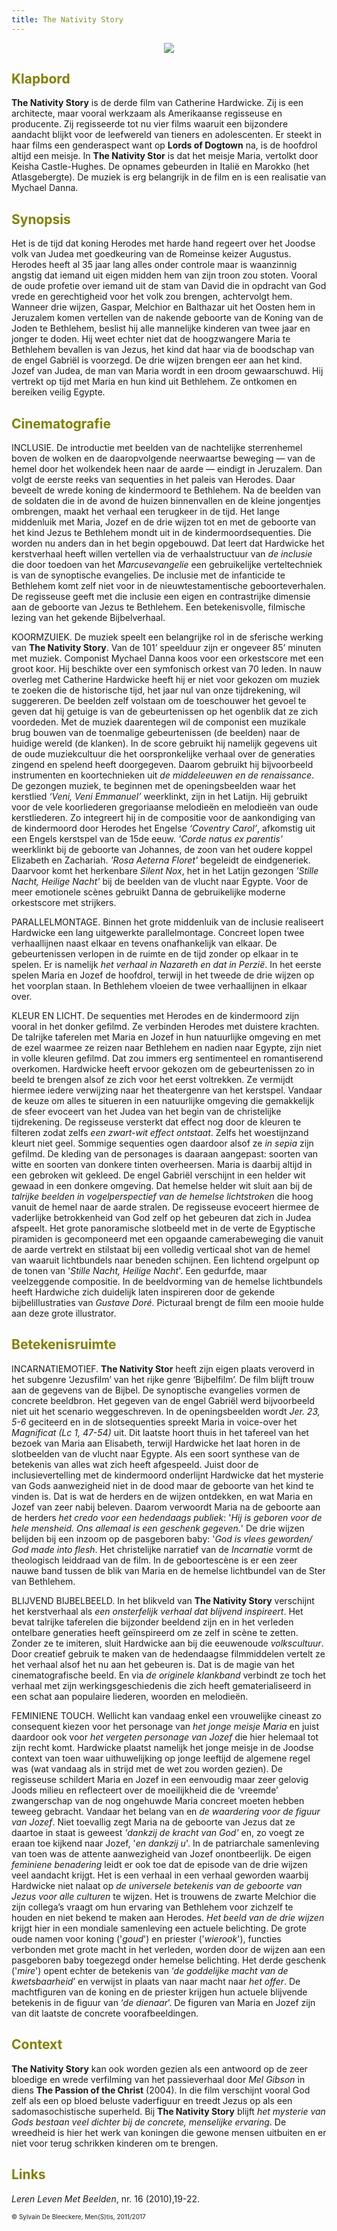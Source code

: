 ```yaml
---
title: The Nativity Story 
---
```


<center>
<img src="Nativity.1.jpg" >
</center>

<a name="KLA"></a>

## <font color="#808000">**Klapbord**</font>

**The Nativity Story** is de derde film van Catherine Hardwicke. Zij is een architecte, maar vooral werkzaam  als Amerikaanse regisseuse en producente. Zij regisseerde tot nu vier films waaruit een bijzondere aandacht blijkt voor de leefwereld van tieners en adolescenten. Er steekt in haar films een genderaspect want op **Lords of Dogtown** na, is de hoofdrol altijd een meisje. In **The Nativity Stor** is dat het meisje Maria, vertolkt door Keisha Castle-Hughes. De opnames gebeurden in Italië en Marokko (het Atlasgebergte). De muziek is erg belangrijk in de film en is een realisatie van Mychael Danna.

<a name="SYN"></a>

## <font color="#808000">**Synopsis**</font>

Het is de tijd dat koning Herodes met harde hand regeert over het Joodse volk van Judea met goedkeuring van de Romeinse keizer Augustus. Herodes heeft al 35 jaar lang alles onder controle maar is waanzinnig angstig dat iemand uit eigen midden hem van zijn troon zou stoten. Vooral de oude profetie over iemand uit de stam van David die in opdracht van God vrede en gerechtigheid voor het volk zou brengen, achtervolgt hem. Wanneer drie wijzen, Gaspar, Melchior en Balthazar uit het Oosten hem in Jeruzalem komen vertellen van de nakende geboorte van de Koning van de Joden te Bethlehem, beslist hij alle mannelijke kinderen van twee jaar en jonger te doden. Hij weet echter niet dat de hoogzwangere Maria te Bethlehem bevallen is van Jezus, het kind dat haar via de boodschap van de engel Gabriël is voorzegd. De drie wijzen brengen eer aan het kind. Jozef van Judea, de man van Maria wordt in een droom gewaarschuwd. Hij vertrekt op tijd met Maria en hun kind uit Bethlehem. Ze ontkomen en bereiken veilig Egypte.

<a name="CIN"></a>

## <font color="#808000">**Cinematografie**</font>

<span class="menstis">INCLUSIE</span>. De introductie met beelden van de nachtelijke sterrenhemel boven de wolken en de daaropvolgende neerwaartse beweging — van de hemel door het wolkendek heen naar de aarde — eindigt in Jeruzalem. Dan volgt de eerste reeks van sequenties in het paleis van Herodes. Daar beveelt de wrede koning de kindermoord te Bethlehem. Na de beelden van de soldaten die in de avond de huizen binnenvallen en de kleine jongentjes ombrengen, maakt het verhaal een terugkeer in de tijd. Het lange middenluik met Maria, Jozef en de drie wijzen tot en met de geboorte van het kind Jezus te Bethlehem mondt uit in de kindermoordsequenties. Die worden nu anders dan in het begin opgebouwd. Dat leert dat Hardwicke het kerstverhaal heeft willen vertellen via de verhaalstructuur van _de inclusie_ die door toedoen van het _Marcusevangelie_ een gebruikelijke verteltechniek is van de synoptische evangelies. De inclusie met de infanticide te Bethlehem komt zelf niet voor in de nieuwtestamentische geboorteverhalen. De regisseuse geeft met die inclusie een eigen en contrastrijke dimensie aan de geboorte van Jezus te Bethlehem. Een betekenisvolle, filmische lezing van het gekende Bijbelverhaal.

<span class="menstis">KOORMZUIEK</span>. De muziek speelt een belangrijke rol in de sferische werking van **The Nativity Story**. Van de 101’ speelduur zijn er ongeveer 85’ minuten met muziek. Componist Mychael Danna koos voor een orkestscore met een groot koor. Hij beschikte over een symfonisch orkest van 70 leden. In nauw overleg met Catherine Hardwicke heeft hij er niet voor gekozen om muziek te zoeken die de historische tijd, het jaar nul van onze tijdrekening, wil suggereren. De beelden zelf volstaan om de toeschouwer het gevoel te geven dat hij getuige is van de gebeurtenissen op het ogenblik dat ze zich voordeden. Met de muziek daarentegen wil de componist een muzikale brug bouwen van de toenmalige gebeurtenissen (de beelden) naar de huidige wereld (de klanken). In de score gebruikt hij namelijk gegevens uit de oude muziekcultuur die het oorspronkelijke verhaal over de generaties zingend en spelend heeft doorgegeven. Daarom gebruikt hij bijvoorbeeld instrumenten en koortechnieken uit _de middeleeuwen en de renaissance_. De gezongen muziek, te beginnen met de openingsbeelden waar het kerstlied _‘Veni, Veni Emmanuel’_ weerklinkt, zijn in het Latijn. Hij gebruikt voor de vele koorliederen gregoriaanse melodieën en melodieën van oude kerstliederen. Zo integreert hij in de compositie voor de aankondiging van de kindermoord door Herodes het Engelse _‘Coventry Carol’_, afkomstig uit een Engels kerstspel van de 15de eeuw. _'Corde natus ex parentis'_ weerklinkt bij de geboorte van Johannes, de zoon van het oudere koppel Elizabeth en Zachariah. _'Rosa Aeterna Floret'_ begeleidt de eindgeneriek. Daarvoor komt het herkenbare _Silent Nox_, het in het Latijn gezongen _'Stille Nacht, Heilige Nacht'_ bij de beelden van de vlucht naar Egypte. Voor de meer emotionele scènes gebruikt Danna de gebruikelijke moderne orkestscore met strijkers.

<span class="menstis">PARALLELMONTAGE</span>. Binnen het grote middenluik van de inclusie realiseert Hardwicke een lang uitgewerkte parallelmontage. Concreet lopen twee verhaallijnen naast elkaar en tevens onafhankelijk van elkaar. De gebeurtenissen verlopen in de ruimte en de tijd zonder op elkaar in te spelen. Er is namelijk _het verhaal in Nazareth en dat in Perzië_. In het eerste spelen Maria en Jozef de hoofdrol, terwijl in het tweede de drie wijzen op het voorplan staan. In Bethlehem vloeien de twee verhaallijnen in elkaar over. 

<span class="menstis">KLEUR EN LICHT</span>. De sequenties met Herodes en de kindermoord zijn vooral in het donker gefilmd. Ze verbinden Herodes met duistere krachten. De talrijke taferelen met Maria en Jozef in hun natuurlijke omgeving en met de ezel waarmee ze reizen naar Bethlehem en nadien naar Egypte, zijn niet in volle kleuren gefilmd. Dat zou immers erg sentimenteel en romantiserend overkomen. Hardwicke heeft ervoor gekozen om de gebeurtenissen zo in beeld te brengen alsof ze zich voor het eerst voltrekken. Ze vermijdt hiermee iedere verwijzing naar het theatergenre van het kerstspel. Vandaar de keuze om alles te situeren in een natuurlijke omgeving die gemakkelijk de sfeer evoceert van het Judea van het begin van de christelijke tijdrekening. De regisseuse versterkt dat effect nog door de kleuren te filteren zodat zelfs _een zwart-wit effect ontstaat_. Zelfs het woestijnzand kleurt niet geel. Sommige sequenties ogen daardoor alsof ze _in sepia_ zijn gefilmd. De kleding van de personages is daaraan aangepast: soorten van witte en soorten van donkere tinten overheersen. Maria is daarbij altijd in een gebroken wit gekleed. De engel Gabriël verschijnt in een helder wit gewaad in een donkere omgeving. Dat hemelse helder wit sluit aan bij de _talrijke beelden in vogelperspectief van de hemelse lichtstroken_ die hoog vanuit de hemel naar de aarde stralen. De regisseuse evoceert hiermee de vaderlijke betrokkenheid van God zelf op het gebeuren dat zich in Judea afspeelt. Het grote panoramische slotbeeld met in de verte de Egyptische piramiden is gecomponeerd met een opgaande camerabeweging die vanuit de aarde vertrekt en stilstaat bij een volledig verticaal shot van de hemel van waaruit lichtbundels naar beneden schijnen. Een lichtend orgelpunt op de tonen van '_Stille Nacht, Heilige Nacht_'. Een gedurfde, maar veelzeggende compositie. In de beeldvorming van de hemelse lichtbundels heeft Hardwiche zich duidelijk laten inspireren door de gekende bijbelillustraties van _Gustave Doré_. Picturaal brengt de film een mooie hulde aan deze grote illustrator.

<a name="BET"></a>

## <font color="#808000">**Betekenisruimte**</font>

<span class="menstis">INCARNATIEMOTIEF</span>. **The Nativity Stor** heeft zijn eigen plaats veroverd in het subgenre ‘Jezusfilm’ van het rijke genre ‘Bijbelfilm’. De film blijft trouw aan de gegevens van de Bijbel. De synoptische evangelies vormen de concrete beeldbron. Het gegeven van de engel Gabriël werd bijvoorbeeld niet uit het scenario weggeschreven. In de openingsbeelden wordt _Jer. 23, 5-6_ geciteerd en in de slotsequenties spreekt Maria in voice-over het _Magnificat (Lc 1, 47-54)_ uit. Dit laatste hoort thuis in het tafereel van het bezoek van Maria aan Elisabeth, terwijl Hardwicke het laat horen in de slotbeelden van de vlucht naar Egypte. Als een soort synthese van de betekenis van alles wat zich heeft afgespeeld. Juist door de inclusievertelling met de kindermoord onderlijnt Hardwicke dat het mysterie van Gods aanwezigheid niet in de dood maar de geboorte van het kind te vinden is. Dat is wat de herders en de wijzen ontdekken, en wat Maria en Jozef van zeer nabij beleven. Daarom verwoordt Maria na de geboorte aan de herders _het credo voor een hedendaags publiek_: '_Hij is geboren voor de hele mensheid. Ons allemaal is een geschenk gegeven._' De drie wijzen belijden bij een inzoom op de pasgeboren baby: '_God is vlees geworden/ God made into flesh_. Het christelijke narratief van de _Incarnatie_ vormt de theologisch leiddraad van de film. In de geboortescène is er een zeer nauwe band tussen de blik van Maria en de hemelse lichtbundel van de Ster van Bethlehem. 

<span class="menstis">BLIJVEND BIJBELBEELD</span>. In het blikveld van **The Nativity Story** verschijnt het kerstverhaal als _een onsterfelijk verhaal dat blijvend inspireert_. Het bevat talrijke taferelen die bijzonder beeldend zijn en in het verleden ontelbare generaties heeft geïnspireerd om ze zelf in scène te zetten. Zonder ze te imiteren, sluit Hardwicke aan bij die eeuwenoude _volkscultuur_. Door creatief gebruik te maken van de hedendaagse filmmiddelen vertelt ze het verhaal alsof het nu aan het gebeuren is. Dat is de magie van het cinematografische beeld. En via _de originele klankband_ verbindt ze toch het verhaal met zijn werkingsgeschiedenis die zich heeft gematerialiseerd in een schat aan populaire liederen, woorden en melodieën.

<span class="menstis">FEMINIENE TOUCH</span>. Wellicht kan vandaag enkel een vrouwelijke cineast zo consequent kiezen voor het personage van _het jonge meisje Maria_ en juist daardoor ook voor _het vergeten personage van Jozef_ die hier helemaal tot zijn recht komt. Hardwicke plaatst namelijk het jonge meisje in de Joodse context van toen waar uithuwelijking op jonge leeftijd de algemene regel was (wat vandaag als in strijd met de wet zou worden gezien). De regisseuse schildert Maria en Jozef in een eenvoudig maar zeer gelovig Joods milieu en reflecteert over de moeilijkheid die de ‘vreemde’ zwangerschap van de nog ongehuwde Maria concreet moeten hebben teweeg gebracht. Vandaar het belang van en _de waardering voor de figuur van Jozef_. Niet toevallig zegt Maria na de geboorte van Jezus dat ze daartoe in staat is geweest _'dankzij de kracht van God'_ en, zo voegt ze eraan toe kijkend naar Jozef, '_en dankzij u_'.  In de patriarchale samenleving van toen was de attente aanwezigheid van Jozef onontbeerlijk. De eigen _feminiene benadering_ leidt er ook toe dat de episode van de drie wijzen veel aandacht krijgt. Het is een verhaal in een verhaal geworden waarbij Hardwicke niet nalaat op _de universele betekenis van de geboorte van Jezus voor alle culturen_ te wijzen. Het is trouwens de zwarte Melchior die zijn collega’s vraagt om hun ervaring van Bethlehem voor zichzelf te houden en niet bekend te maken aan Herodes. _Het beeld van de drie wijzen_ krijgt hier in een mondiale samenleving een actuele belichting. De grote oude namen voor koning ('_goud_') en priester ('_wierook_'), functies verbonden met grote macht in het verleden, worden door de wijzen aan een pasgeboren baby toegezegd onder hemelse belichting. Het derde geschenk ('_mire_') opent echter de betekenis van ‘_de goddelijke macht van de kwetsbaarheid_’ en verwijst in plaats van naar macht naar _het offer_. De machtfiguren van de koning en de priester krijgen hun actuele blijvende betekenis in de figuur van ‘_de dienaar_’. De figuren van Maria en Jozef zijn van dit laatste de concrete voorafbeeldingen.

<a name="CON"></a>

## <font color="#808000">**Context**</font>

**The Nativity Story** kan ook worden gezien als een antwoord op de zeer bloedige en wrede verfilming van het passieverhaal door _Mel Gibson_ in diens **The Passion of the Christ** (2004). In die film verschijnt vooral God zelf als een op bloed beluste vaderfiguur en treedt Jezus op als een sadomasochistische superheld. Bij **The Nativity Story** blijft _het mysterie van Gods bestaan veel dichter bij de concrete, menselijke ervaring_. De wreedheid is hier het werk van koningen die gewone mensen uitbuiten en er niet voor terug schrikken kinderen om te brengen.

<a name="LIN"></a>

## <font color="#808000">**Links**</font>

_Leren Leven Met Beelden_, nr. 16 (2010),19-22.

<font size="-2">© Sylvain De Bleeckere, Men(S)tis, 2011/2017</font>
